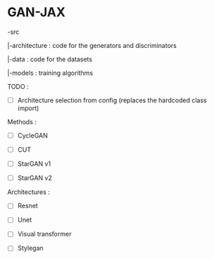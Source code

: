 # GAN-JAX

-src

|-architecture : code for the generators and discriminators

|-data : code for the datasets

|-models : training algorithms



TODO :

- [ ] Architecture selection from config (replaces the hardcoded class import)

Methods :

- [ ] CycleGAN
 
- [ ] CUT
 
- [ ] StarGAN v1
 
- [ ] StarGAN v2

Architectures :

- [ ] Resnet
 
- [ ] Unet
 
- [ ] Visual transformer
 
- [ ] Stylegan
